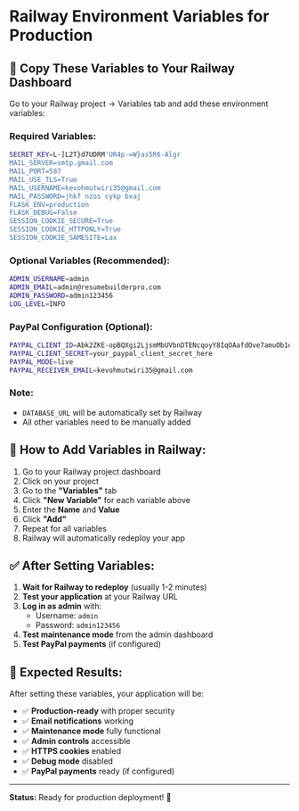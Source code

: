 # Railway Environment Variables for Production

## 🚀 **Copy These Variables to Your Railway Dashboard**

Go to your Railway project → Variables tab and add these environment variables:

### **Required Variables:**

```bash
SECRET_KEY=L-]L2T}d7UDRM'UR4p-=W}as5R6-Algr
MAIL_SERVER=smtp.gmail.com
MAIL_PORT=587
MAIL_USE_TLS=True
MAIL_USERNAME=kevohmutwiri35@gmail.com
MAIL_PASSWORD=jhkf nzos cykp bxaj
FLASK_ENV=production
FLASK_DEBUG=False
SESSION_COOKIE_SECURE=True
SESSION_COOKIE_HTTPONLY=True
SESSION_COOKIE_SAMESITE=Lax
```

### **Optional Variables (Recommended):**

```bash
ADMIN_USERNAME=admin
ADMIN_EMAIL=admin@resumebuilderpro.com
ADMIN_PASSWORD=admin123456
LOG_LEVEL=INFO
```

### **PayPal Configuration (Optional):**

```bash
PAYPAL_CLIENT_ID=Abk2ZKE-opBQXgi2LjsmMbUVbnDTENcqoyY8IqOAafdOve7amuOb1oof-GspnnGZ9SYWkSSa3K3wk6-j
PAYPAL_CLIENT_SECRET=your_paypal_client_secret_here
PAYPAL_MODE=live
PAYPAL_RECEIVER_EMAIL=kevohmutwiri35@gmail.com
```

### **Note:**
- `DATABASE_URL` will be automatically set by Railway
- All other variables need to be manually added

## 🔧 **How to Add Variables in Railway:**

1. Go to your Railway project dashboard
2. Click on your project
3. Go to the **"Variables"** tab
4. Click **"New Variable"** for each variable above
5. Enter the **Name** and **Value**
6. Click **"Add"**
7. Repeat for all variables
8. Railway will automatically redeploy your app

## ✅ **After Setting Variables:**

1. **Wait for Railway to redeploy** (usually 1-2 minutes)
2. **Test your application** at your Railway URL
3. **Log in as admin** with:
   - Username: `admin`
   - Password: `admin123456`
4. **Test maintenance mode** from the admin dashboard
5. **Test PayPal payments** (if configured)

## 🎯 **Expected Results:**

After setting these variables, your application will be:
- ✅ **Production-ready** with proper security
- ✅ **Email notifications** working
- ✅ **Maintenance mode** fully functional
- ✅ **Admin controls** accessible
- ✅ **HTTPS cookies** enabled
- ✅ **Debug mode** disabled
- ✅ **PayPal payments** ready (if configured)

---

**Status:** Ready for production deployment! 🚀